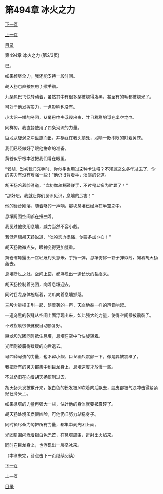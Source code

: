 <h1>第494章   冰火之力</h1>
            <div><p><a href="./1481_%E7%AC%AC494%E7%AB%A0_%E5%86%B0%E7%81%AB%E4%B9%8B%E5%8A%9B.md">下一页</a></p><p><a href="./1479_%E7%AC%AC494%E7%AB%A0_%E5%86%B0%E7%81%AB%E4%B9%8B%E5%8A%9B.md">上一页</a></p><p><a href="../">目录</a></p></div>
            <div><p>第494章   冰火之力 (第2/3页)</p><p>已。</p><p>如果倾尽全力，我还能支持一段时间。</p><p>胡天扬也直接使用了撒手锏。</p><p>九条尾巴飞快转动着，虽然其中有很多条被烧得发黑，甚至有的毛都被烧光了。</p><p>可对于他发挥实力，一点影响也没有。</p><p>小太阳一样的光团，从尾巴中央浮现出来，并且稳稳的浮在半空之中。</p><p>同样的，我直接使用了四条河流的力量。</p><p>巨龙从旋涡之中盘旋而出，并横亘在我头顶处，龙睛一眨不眨的盯着黄苍。</p><p>我们已经做好了跟他拼命的准备。</p><p>黄苍似乎根本没把我们看在眼里。</p><p>“老胡，当初我们交手时，你似乎也用过这种术法吧？不知道这么多年过去了，你的实力有没有增强一些！”他仍旧背着手，淡淡的说道。</p><p>胡天扬冷着脸说道，“当初你和祝融联手，不过是以多为胜罢了！”</p><p>“那好吧，我就让你们见识见识，息壤的厉害！”</p><p>他的话音刚落，随着咻的一声响，那块息壤已经浮在半空之中。</p><p>息壤周围空间都在扭曲着。</p><p>我见过他使用息壤，威力当然不容小觑。</p><p>我低声跟胡天扬说道，“他的实力很强，你要多加小心！”</p><p>胡天扬微微点头，眼神变得更加凝重。</p><p>黄苍嘴角露出一丝轻蔑的笑意来，手指一弹，息壤仿佛一颗子弹似的，向着胡天扬轰去。</p><p>息壤所过之处，空间上面，都浮现出一道长长的裂痕来。</p><p>胡天扬控制着光团，向着息壤迎去。</p><p>同时巨龙身体蜿蜒着，龙爪向着息壤抓落。</p><p>三股力量撞击到一起，随着轰的一声，天崩地裂一样的声音响起。</p><p>一道乌黑的裂缝从空间上面浮现出来，如此强大的力量，使得空间都被震裂了。</p><p>不过裂痕很快就被自动修复好。</p><p>巨龙和光团同时抵住息壤，息壤在空中飞快旋转着。</p><p>光团则被震得缓缓的向后退去。</p><p>可四种河流的力量，也不容小觑，巨龙剧烈震颤一下，像是要被震碎了。</p><p>我把所有的灵力都集中到巨龙身上，息壤速度才放慢一些。</p><p>不过仍旧在向着胡天扬压制过去。</p><p>胡天扬头发披散开来，银白色的长发被风吹着向后飘去，脸皮都被气浪冲击得紧紧贴在骨头上。</p><p>如果息壤的力量再强大一些，估计他的身体就要被震碎了。</p><p>胡天扬处境虽然很凶险，可他仍旧努力站稳身子。</p><p>同时倾尽全力的把所有力量，都集中到光团上面。</p><p>光团周围闪烁着银白色光芒，在息壤周围，迸射出火焰来。</p><p>同时在巨龙身上，也浮现出一层坚冰来。</p><p>（本章未完，请点击下一页继续阅读）</p></div>
            <div><p><a href="./1481_%E7%AC%AC494%E7%AB%A0_%E5%86%B0%E7%81%AB%E4%B9%8B%E5%8A%9B.md">下一页</a></p><p><a href="./1479_%E7%AC%AC494%E7%AB%A0_%E5%86%B0%E7%81%AB%E4%B9%8B%E5%8A%9B.md">上一页</a></p><p><a href="../">目录</a></p></div>